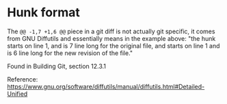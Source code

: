 # Hunk format

The `@@ -1,7 +1,6 @@` piece in a git diff is not actually git specific, it
comes from GNU Diffutils and essentially means in the example above: "the hunk
starts on line 1, and is 7 line long for the original file, and starts on line
1 and is 6 line long for the new revision of the file."

Found in Building Git, section 12.3.1

Reference: https://www.gnu.org/software/diffutils/manual/diffutils.html#Detailed-Unified
